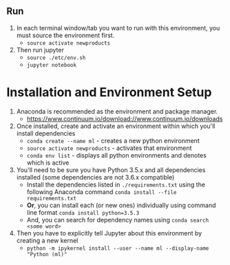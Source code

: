 ## Run
1. In each terminal window/tab you want to run with this environment,
   you must source the environment first.
   * `source activate newproducts`
1. Then run jupyter
   * `source ./etc/env.sh`
   * `jupyter notebook`
 
# Installation and Environment Setup
1. Anaconda is recommended as the environment and package manager.
   * https://www.continuum.io/download://www.continuum.io/downloads
1. Once installed, create and activate an environment within which you'll install dependencies
   * `conda create --name ml` - creates a new python environment
   * `source activate newproducts` - activates that environment
   * `conda env list` - displays all python environments and denotes which is active
1. You'll need to be sure you have Python 3.5.x and all dependencies installed (some dependencies are not 3.6.x compatible)
   * Install the dependencies listed in `./requirements.txt` using the following Anaconda command `conda install --file requirements.txt`
   * **Or**, you can install each (or new ones) individually using command line format `conda install python=3.5.3` 
   * And, you can search for dependency names using `conda search <some word>`
1. Then you have to explicitly tell Jupyter about this environment by creating a new kernel
   * `python -m ipykernel install --user --name ml --display-name "Python (ml)"` 
